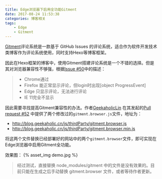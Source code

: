 ```yaml
---
title: Edge浏览器下启用全功能Gitment
date: 2017-08-24 11:53:38
categories: 博客相关
tags:
    - Edge
    - Gitment
---
```

[Gitment](https://github.com/imsun/gitment)评论系统是一款基于 GitHub Issues 的评论系统，适合作为软件开发技术类博客作为评论系统使用，同时支持Hexo等博客框架。

因此在Hexo框架的博客中，使用Gitment搭建评论系统是一个不错的选择。但是其对浏览器兼容性不够强，根据[Issue #50](https://github.com/imsun/gitment/issues/50)中的描述：
> - Chrome通过
> - Firefox 能正常显示评论，但login时出现[object ProgressEvent]
> - Edge 只显示评论，无法进行评论
> - IE 11完全不显示

因此需要寻找提高Gitment兼容性的办法。作者[GeekaholicLin](https://github.com/GeekaholicLin) 在其发起的[Pull request #52](https://github.com/imsun/gitment/pull/52) 中提供了两个修改过的`gitment.browser.js`文件，地址为：
- http://blog.geekaholic.cn/js/thirdParty/gitment.browser.js
- http://blog.geekaholic.cn/js/thirdParty/gitment.browser.min.js

将这两个文件替换已经部署好的网站中的两个`gitment.browser`文件，即可实现在Edge浏览器中启用Gitment全功能。

效果图：
{% asset_img demo.jpg %}

> 经过测试，直接替换 node_modules/gitment 中的文件是没有效果的。目前只能在生成之后手动替换 gitment.browser 文件，或者等待作者更新。